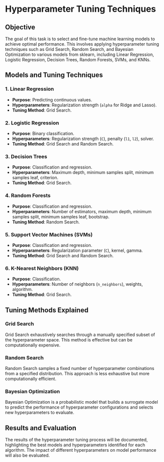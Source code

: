 # Hyperparameter Tuning Techniques

## Objective
The goal of this task is to select and fine-tune machine learning models to achieve optimal performance. This involves applying hyperparameter tuning techniques such as Grid Search, Random Search, and Bayesian Optimization to various models from sklearn, including Linear Regression, Logistic Regression, Decision Trees, Random Forests, SVMs, and KNNs.

## Models and Tuning Techniques

### 1. Linear Regression
- **Purpose**: Predicting continuous values.
- **Hyperparameters**: Regularization strength (`alpha` for Ridge and Lasso).
- **Tuning Method**: Grid Search.
  
### 2. Logistic Regression
- **Purpose**: Binary classification.
- **Hyperparameters**: Regularization strength (`C`), penalty (`l1`, `l2`), solver.
- **Tuning Method**: Grid Search and Random Search.
  
### 3. Decision Trees
- **Purpose**: Classification and regression.
- **Hyperparameters**: Maximum depth, minimum samples split, minimum samples leaf, criterion.
- **Tuning Method**: Grid Search.
  
### 4. Random Forests
- **Purpose**: Classification and regression.
- **Hyperparameters**: Number of estimators, maximum depth, minimum samples split, minimum samples leaf, bootstrap.
- **Tuning Method**: Random Search.
  
### 5. Support Vector Machines (SVMs)
- **Purpose**: Classification and regression.
- **Hyperparameters**: Regularization parameter (`C`), kernel, gamma.
- **Tuning Method**: Grid Search and Random Search.
  
### 6. K-Nearest Neighbors (KNN)
- **Purpose**: Classification.
- **Hyperparameters**: Number of neighbors (`n_neighbors`), weights, algorithm.
- **Tuning Method**: Grid Search.

## Tuning Methods Explained

### Grid Search
Grid Search exhaustively searches through a manually specified subset of the hyperparameter space. This method is effective but can be computationally expensive.

### Random Search
Random Search samples a fixed number of hyperparameter combinations from a specified distribution. This approach is less exhaustive but more computationally efficient.

### Bayesian Optimization
Bayesian Optimization is a probabilistic model that builds a surrogate model to predict the performance of hyperparameter configurations and selects new hyperparameters to evaluate.

## Results and Evaluation
The results of the hyperparameter tuning process will be documented, highlighting the best models and hyperparameters identified for each algorithm. The impact of different hyperparameters on model performance will also be evaluated.

